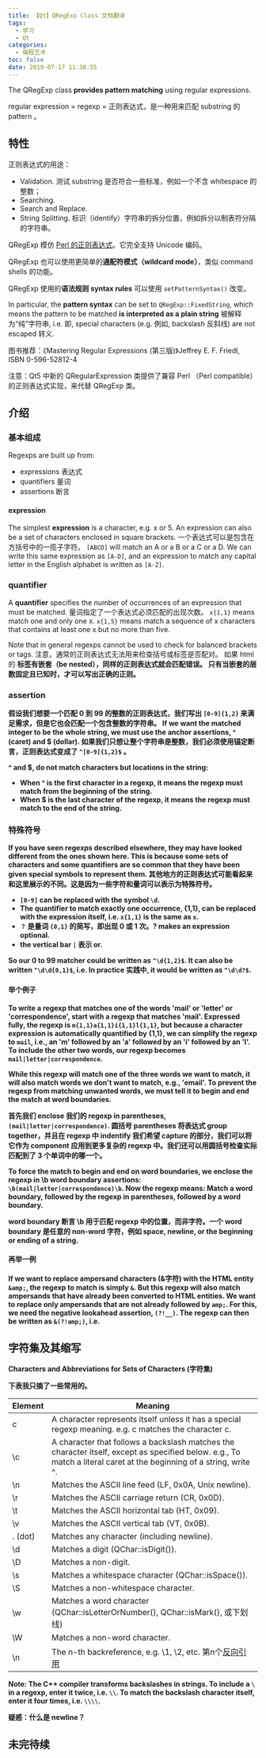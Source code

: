 ```yaml
---
title: 【Qt】QRegExp Class 文档翻译
tags:
  - 学习
  - Qt
categories:
  - 编程艺术
toc: false
date: 2019-07-17 11:38:55
---
```


The QRegExp class **provides pattern matching** using regular expressions.

regular expression = regexp = 正则表达式，是一种用来匹配 substring 的 pattern 。

<!--more-->

## 特性

正则表达式的用途：
- Validation. 测试 substring 是否符合一些标准，例如一个不含 whitespace 的整数；
- Searching. 
- Search and Replace.
- String Splitting. 标识（identify）字符串的拆分位置，例如拆分以制表符分隔的字符串。

QRegExp 模仿 [Perl 的正则表达式](https://www.runoob.com/perl/perl-regular-expressions.html)。它完全支持 Unicode 编码。

QRegExp 也可以使用更简单的**通配符模式（wildcard mode）**，类似 command shells 的功能。

QRegExp 使用的**语法规则 syntax rules** 可以使用 `setPatternSyntax()` 改变。

In particular, the **pattern syntax** can be set to `QRegExp::FixedString`, which means the pattern to be matched **is interpreted as a plain string** 被解释为“纯”字符串, i.e. 即, special characters (e.g. 例如, backslash 反斜线) are not escaped 转义.

图书推荐：《Mastering Regular Expressions (第三版)》Jeffrey E. F. Friedl, ISBN 0-596-52812-4

注意：Qt5 中新的 QRegularExpression 类提供了兼容 Perl （Perl compatible）的正则表达式实现，来代替 QRegExp 类。

## 介绍

### 基本组成

Regexps are built up from:
- expressions 表达式
- quantifiers 量词
- assertions 断言

#### expression

The simplest **expression** is a character, e.g. x or 5. An expression can also be a set of characters enclosed in square brackets.
一个表达式可以是包含在方括号中的一揽子字符。
`[ABCD]` will match an A or a B or a C or a D. We can write this same expression as `[A-D]`, and an expression to match any capital letter in the English alphabet is written as `[A-Z]`.

### quantifier

A **quantifier** specifies the number of occurrences of an expression that must be matched.
量词指定了一个表达式必须匹配的出现次数。
`x{1,1}` means match one and only one x.
`x{1,5}` means match a sequence of x characters that contains at least one x but no more than five.

Note that in general regexps cannot be used to check for balanced brackets or tags.
注意，通常的正则表达式无法用来检查括号或标签是否配对。
如果 html 的 <b> 标签有**嵌套（be nested）**，同样的正则表达式就会匹配错误。
只有当嵌套的层数固定且已知时，才可以写出正确的正则。

### assertion

假设我们想要一个匹配 0 到 99 的整数的正则表达式，我们写出 `[0-9]{1,2}` 来满足需求，但是它也会匹配一个包含整数的字符串。
If we want the matched integer to be the whole string, we must use the **anchor assertions**, ^ (caret) and $ (dollar).
如果我们只想让整个字符串是整数，我们必须使用**锚定断言**，正则表达式变成了 `^[0-9]{1,2}$` 。

^ and $, do not match characters but locations in the string:
- When ^ is the first character in a regexp, it means the regexp must match from the beginning of the string.
- When $ is the last character of the regexp, it means the regexp must match to the end of the string.

### 特殊符号

If you have seen regexps described elsewhere, they may have looked different from the ones shown here. This is because some sets of characters and some quantifiers are so common that they have been given special symbols to represent them.
其他地方的正则表达式可能看起来和这里展示的不同。这是因为一些字符和量词可以表示为特殊符号。

- `[0-9]` can be replaced with the symbol `\d`.
- The quantifier to match exactly one occurrence, {1,1}, can be replaced with the expression itself, i.e. `x{1,1}` is the same as `x`.
- `？` 是量词 `{0,1}` 的简写，即出现 0 或 1 次。? makes an expression optional.
- the vertical bar `|` 表示 or.

So our 0 to 99 matcher could be written as `^\d{1,2}$`. It can also be written `^\d\d{0,1}$`, i.e. In practice 实践中, it would be written as `^\d\d?$`.

#### 举个例子

To write a regexp that matches one of the words 'mail' or 'letter' or 'correspondence', start with a regexp that matches 'mail'.
Expressed fully, the regexp is `m{1,1}a{1,1}i{1,1}l{1,1}`, but because a character expression is automatically quantified by {1,1}, we can simplify the regexp to `mail`, i.e., an 'm' followed by an 'a' followed by an 'i' followed by an 'l'. To include the other two words, our regexp becomes `mail|letter|correspondence`.

While this regexp will match one of the three words we want to match, it will also match words we don't want to match, e.g., 'email'. To **prevent the regexp from matching unwanted words, we must tell it to begin and end the match at word boundaries.** 

首先我们 enclose 我们的 regexp in parentheses, `(mail|letter|correspondence)`. 圆括号 parentheses 将表达式 group together，并且在 regexp 中 indentify 我们希望 capture 的部分，我们可以将它作为 component 应用到更多复杂的 regexp 中。我们还可以用圆括号检查实际匹配到了 3 个单词中的哪一个。

To force the match to begin and end on word boundaries, we enclose the regexp in \b **word boundary assertions**: `\b(mail|letter|correspondence)\b`.
Now the regexp means: Match a word boundary, followed by the regexp in parentheses, followed by a word boundary. 

word boundary 断言 \b 用于匹配 regexp 中的位置，而非字符。一个 word boundary 是任意的 non-word 字符，例如 space, newline, or the beginning or ending of a string.

#### 再举一例

If we want to replace **ampersand characters** (&字符) with the HTML entity `&amp;`, the regexp to match is simply `&`. But this regexp will also match ampersands that have already been converted to HTML entities. We want to replace only ampersands that are not already followed by `amp;`. For this, we need the **negative lookahead assertion**, `(?!__)`. The regexp can then be written as `&(?!amp;)`, i.e.


## 字符集及其缩写

Characters and Abbreviations for **Sets of Characters** (字符集)

下表我只摘了一些常用的。

| Element | Meaning |
| --- | --- |
| c | A character represents itself unless it has a special regexp meaning. e.g. c matches the character c. |
| \c | A character that follows a backslash matches the character itself, except as specified below. e.g., To match a literal caret at the beginning of a string, write \^. |
| \n | Matches the ASCII line feed (LF, 0x0A, Unix newline). |
| \r | Matches the ASCII carriage return (CR, 0x0D). |
| \t | Matches the ASCII horizontal tab (HT, 0x09). |
| \v | Matches the ASCII vertical tab (VT, 0x0B). |
| . (dot) | Matches any character (including newline). |
| \d | Matches a digit (QChar::isDigit()). |
| \D | Matches a non-digit. |
| \s | Matches a whitespace character (QChar::isSpace()). |
| \S | Matches a non-whitespace character. |
| \w | Matches a word character (QChar::isLetterOrNumber(), QChar::isMark(), 或下划线) |
| \W | Matches a non-word character. |
| \n | The n-th backreference, e.g. \1, \2, etc. 第n个[反向引用](https://www.runoob.com/regexp/regexp-syntax.html) |

**Note:** The C++ compiler transforms backslashes in strings. To include a `\` in a regexp, enter it twice, i.e. `\\`. To match the backslash character itself, enter it four times, i.e. `\\\\`.

疑惑：什么是 newline？

## 未完待续
